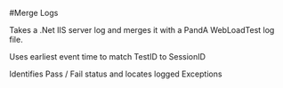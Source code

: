 #Merge Logs

Takes a .Net IIS server log and merges it with a PandA WebLoadTest log file.

Uses earliest event time to match TestID to SessionID

Identifies Pass / Fail status and locates logged Exceptions